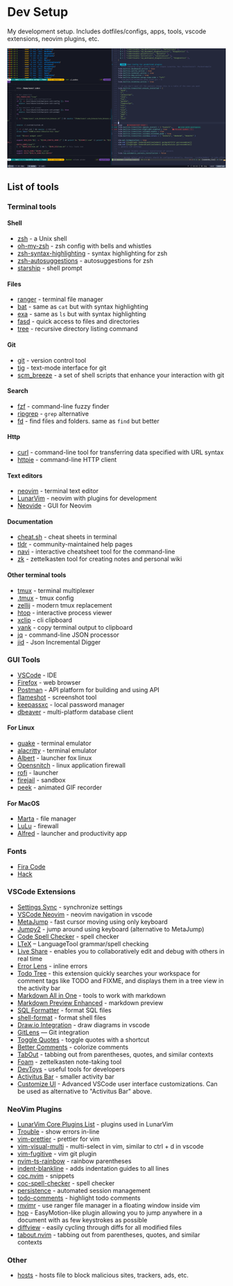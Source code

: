 # Dev Setup

My development setup. Includes dotfiles/configs, apps, tools, vscode extensions, neovim plugins, etc.

![terminal-screenshot](screenshot.png)

## List of tools

### Terminal tools

#### Shell

- [zsh](https://www.zsh.org/) - a Unix shell
- [oh-my-zsh](https://github.com/robbyrussell/oh-my-zsh) - zsh config with bells and whistles
- [zsh-syntax-highlighting](https://github.com/zsh-users/zsh-syntax-highlighting) - syntax highlighting for zsh
- [zsh-autosuggestions](https://github.com/zsh-users/zsh-autosuggestions) - autosuggestions for zsh
- [starship](https://starship.rs/) - shell prompt

#### Files

- [ranger](https://github.com/ranger/ranger) - terminal file manager
- [bat](https://github.com/sharkdp/bat) - same as `cat` but with syntax highlighting
- [exa](https://github.com/ogham/exa) - same as `ls` but with syntax highlighting
- [fasd](https://github.com/clvv/fasd) - quick access to files and directories
- [tree](http://mama.indstate.edu/users/ice/tree/) - recursive directory listing command

#### Git

- [git](https://github.com/git/git) - version control tool
- [tig](https://github.com/jonas/tig) - text-mode interface for git
- [scm_breeze](https://github.com/scmbreeze/scm_breeze) - a set of shell scripts that enhance your interaction with git

#### Search

- [fzf](https://github.com/junegunn/fzf) - command-line fuzzy finder
- [ripgrep](https://github.com/BurntSushi/ripgrep) - `grep` alternative
- [fd](https://github.com/sharkdp/fd) - find files and folders. same as `find` but better

#### Http

- [curl](https://github.com/curl/curl) - command-line tool for transferring data specified with URL syntax
- [httpie](https://github.com/httpie/httpie) - command-line HTTP client

#### Text editors

- [neovim](https://github.com/neovim/neovim) - terminal text editor
- [LunarVim](https://github.com/LunarVim/LunarVim) - neovim with plugins for development
- [Neovide](https://github.com/neovide/neovide) - GUI for Neovim

#### Documentation

- [cheat.sh](https://github.com/chubin/cheat.sh) - cheat sheets in terminal
- [tldr](https://github.com/tldr-pages/tldr) - community-maintained help pages
- [navi](https://github.com/denisidoro/navi) - interactive cheatsheet tool for the command-line
- [zk](https://github.com/mickael-menu/zk) - zettelkasten tool for creating notes and personal wiki

#### Other terminal tools

- [tmux](https://github.com/tmux/tmux) - terminal multiplexer
- [.tmux](https://github.com/gpakosz/.tmux) - tmux config
- [zellij](https://github.com/zellij-org/zellij) - modern tmux replacement
- [htop](https://github.com/htop-dev/htop) - interactive process viewer
- [xclip](https://github.com/astrand/xclip) - cli clipboard
- [yank](https://github.com/mptre/yank) - copy terminal output to clipboard
- [jq](https://github.com/stedolan/jq) - command-line JSON processor
- [jid](https://github.com/simeji/jid) - Json Incremental Digger

### GUI Tools

- [VSCode](https://code.visualstudio.com/) - IDE
- [Firefox](https://www.mozilla.org/en-US/firefox) - web browser
- [Postman](https://www.postman.com) - API platform for building and using API
- [flameshot](https://github.com/flameshot-org/flameshot) - screenshot tool
- [keepassxc](https://github.com/keepassxreboot/keepassxc) - local password manager
- [dbeaver](https://github.com/dbeaver/dbeaver) - multi-platform database client

#### For Linux

- [guake](https://github.com/Guake/guake) - terminal emulator
- [alacritty](https://github.com/alacritty/alacritty) - terminal emulator
- [Albert](https://github.com/albertlauncher/albert) - launcher fox linux
- [Opensnitch](https://github.com/evilsocket/opensnitch) - linux application firewall
- [rofi](https://github.com/davatorium/rofi) - launcher
- [firejail](https://github.com/netblue30/firejail) - sandbox
- [peek](https://github.com/phw/peek) - animated GIF recorder

#### For MacOS

- [Marta](https://marta.sh/) - file manager
- [LuLu](https://github.com/objective-see/LuLu) - firewall
- [Alfred](https://www.alfredapp.com/) - launcher and productivity app

### Fonts

- [Fira Code](https://github.com/tonsky/FiraCode)
- [Hack](https://github.com/source-foundry/Hack)

### VSCode Extensions

- [Settings Sync](https://marketplace.visualstudio.com/items?itemName=Shan.code-settings-sync) - synchronize settings
- [VSCode Neovim](https://marketplace.visualstudio.com/items?itemName=asvetliakov.vscode-neovim) - neovim navigation in vscode
- [MetaJump](https://marketplace.visualstudio.com/items?itemName=metaseed.MetaJump) - fast cursor moving using only keyboard
- [Jumpy2](https://marketplace.visualstudio.com/items?itemName=DavidLGoldberg.jumpy2) - jump around using keyboard (alternative to MetaJump)
- [Code Spell Checker](https://marketplace.visualstudio.com/items?itemName=streetsidesoftware.code-spell-checker) - spell checker
- [LTeX](https://marketplace.visualstudio.com/items?itemName=valentjn.vscode-ltex) – LanguageTool grammar/spell checking
- [Live Share](https://marketplace.visualstudio.com/items?itemName=MS-vsliveshare.vsliveshare) - enables you to collaboratively edit and debug with others in real time
- [Error Lens](https://marketplace.visualstudio.com/items?itemName=usernamehw.errorlens) - inline errors
- [Todo Tree](https://marketplace.visualstudio.com/items?itemName=Gruntfuggly.todo-tree) - this extension quickly searches your workspace for comment tags like TODO and FIXME, and displays them in a tree view in the activity bar
- [Markdown All in One](https://marketplace.visualstudio.com/items?itemName=yzhang.markdown-all-in-one) - tools to work with markdown
- [Markdown Preview Enhanced](https://marketplace.visualstudio.com/items?itemName=shd101wyy.markdown-preview-enhanced) - markdown preview
- [SQL Formatter](https://marketplace.visualstudio.com/items?itemName=adpyke.vscode-sql-formatter) - format SQL files
- [shell-format](https://marketplace.visualstudio.com/items?itemName=foxundermoon.shell-format) - format shell files
- [Draw.io Integration](https://marketplace.visualstudio.com/items?itemName=hediet.vscode-drawio) - draw diagrams in vscode
- [GitLens](https://marketplace.visualstudio.com/items?itemName=eamodio.gitlens) — Git integration
- [Toggle Quotes](https://marketplace.visualstudio.com/items?itemName=BriteSnow.vscode-toggle-quotes) - toggle quotes with a shortcut
- [Better Comments](https://marketplace.visualstudio.com/items?itemName=aaron-bond.better-comments) - colorize comments
- [TabOut](https://marketplace.visualstudio.com/items?itemName=albert.TabOut) - tabbing out from parentheses, quotes, and similar contexts
- [Foam](https://marketplace.visualstudio.com/items?itemName=foam.foam-vscode) - zettelkasten note-taking tool
- [DevToys](https://marketplace.visualstudio.com/items?itemName=kejun.devtoys) - useful tools for developers
- [Activitus Bar](https://marketplace.visualstudio.com/items?itemName=Gruntfuggly.activitusbar) - smaller activity bar
- [Customize UI](https://marketplace.visualstudio.com/items?itemName=iocave.customize-ui) - Advanced VSCode user interface customizations. Can be used as alternative to "Activitus Bar" above.

### NeoVim Plugins

- [LunarVim Core Plugins List](https://www.lunarvim.org/plugins/01-core-plugins-list.html) - plugins used in LunarVim
- [Trouble](https://github.com/folke/trouble.nvim) - show errors in-line
- [vim-prettier](https://github.com/prettier/vim-prettier) - prettier for vim
- [vim-visual-multi](https://github.com/mg979/vim-visual-multi) - multi-select in vim, similar to ctrl + d in vscode
- [vim-fugitive](https://github.com/tpope/vim-fugitive) - vim git plugin
- [nvim-ts-rainbow](https://github.com/p00f/nvim-ts-rainbow) - rainbow parentheses
- [indent-blankline](https://github.com/lukas-reineke/indent-blankline.nvim) - adds indentation guides to all lines
- [coc.nvim](https://github.com/neoclide/coc.nvim) - snippets
- [coc-spell-checker](https://github.com/iamcco/coc-spell-checker) - spell checker
- [persistence](https://github.com/folke/persistence.nvim) - automated session management
- [todo-comments](https://github.com/folke/todo-comments.nvim) - highlight todo comments
- [rnvimr](https://github.com/kevinhwang91/rnvimr) - use ranger file manager in a floating window inside vim
- [hop](https://github.com/phaazon/hop.nvim) - EasyMotion-like plugin allowing you to jump anywhere in a document with as few keystrokes as possible
- [diffview](https://github.com/sindrets/diffview.nvim) - easily cycling through diffs for all modified files
- [tabout.nvim](https://github.com/abecodes/tabout.nvim) - tabbing out from parentheses, quotes, and similar contexts

### Other

- [hosts](https://github.com/StevenBlack/hosts) - hosts file to block malicious sites, trackers, ads, etc.
